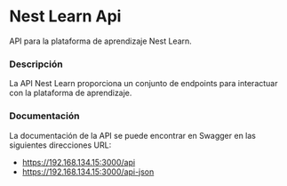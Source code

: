 # Nest Learn Api

API para la plataforma de aprendizaje Nest Learn.

### Descripción

La API Nest Learn proporciona un conjunto de endpoints para interactuar con la plataforma de aprendizaje. 

### Documentación
La documentación de la API se puede encontrar en Swagger en las siguientes direcciones URL:

 - https://192.168.134.15:3000/api
 - https://192.168.134.15:3000/api-json
